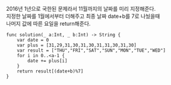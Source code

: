 2016년 1년으로 국한된 문제라서 11월까지의 날짜를 미리 지정해준다.   
지정한 날짜를 1월에서부터 더해주고 최종 날짜 date+b를 7로 나눴을때   
나머지 값에 따른 요일을 return해준다.   

```
func solution(_ a:Int, _ b:Int) -> String {
    var date = 0
    var plus = [31,29,31,30,31,30,31,31,30,31,30]
    var result = ["THU","FRI","SAT","SUN","MON","TUE","WED"]
    for i in 0..<a-1 {
        date += plus[i]
    }
    return result[(date+b)%7]
}
```
